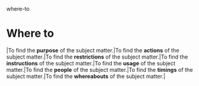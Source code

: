 where-to
# Where to

|To find the **purpose** of the subject matter.|To find the **actions** of the subject matter.|To find the **restrictions** of the subject matter.|To find the **instructions** of the subject matter.|To find the **usage** of the subject matter.|To find the **people** of the subject matter.|To find the **timings** of the subject matter.|To find the **whereabouts** of the subject matter.|
